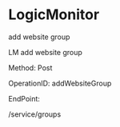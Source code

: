 #     LogicMonitor


add website group

LM add website group

Method: Post

OperationID: addWebsiteGroup

EndPoint:

/service/groups
